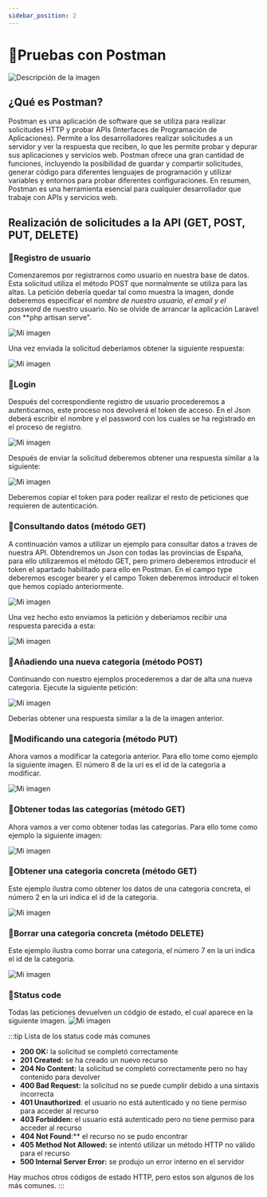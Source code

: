 ```yaml
---
sidebar_position: 2
---
```


# 📖Pruebas con Postman
<p class="image-center">
  <img src="/img/postman.png" alt="Descripción de la imagen"/>
</p>

## ¿Qué es Postman?

Postman es una aplicación de software que se utiliza para realizar solicitudes HTTP y probar APIs (Interfaces de Programación de Aplicaciones). Permite a los desarrolladores realizar solicitudes a un servidor y ver la respuesta que reciben, lo que les permite probar y depurar sus aplicaciones y servicios web. Postman ofrece una gran cantidad de funciones, incluyendo la posibilidad de guardar y compartir solicitudes, generar código para diferentes lenguajes de programación y utilizar variables y entornos para probar diferentes configuraciones. En resumen, Postman es una herramienta esencial para cualquier desarrollador que trabaje con APIs y servicios web.

## Realización de solicitudes a la API (GET, POST, PUT, DELETE)
### 📇Registro de usuario

Comenzaremos por registrarnos como usuario en nuestra base de datos. Esta solicitud utiliza el método POST que normalmente se utiliza para las altas. La petición debería quedar tal como muestra la imagen, donde deberemos especificar el *nombre de nuestro usuario, el email y el password* de nuestro usuario. No se olvide de arrancar la aplicación Laravel con **php artisan serve".

![Mi imagen](/img/register1.png)

Una vez enviada la solicitud deberíamos obtener la siguiente respuesta:

![Mi imagen](/img/register2.png)

### 📇Login

Después del correspondiente registro de usuario procederemos a autenticarnos, este proceso  nos devolverá el token de acceso. En el Json deberá escribir el nombre y el password con los cuales se ha registrado en el proceso de registro.

![Mi imagen](/img/login1.png)

Después de enviar la solicitud deberemos obtener una respuesta similar a la siguiente:

![Mi imagen](/img/login2.png)

Deberemos copiar el token para poder realizar el resto de peticiones que requieren de autenticación.

### 📇Consultando datos (método GET)

A continuación vamos a utilizar un ejemplo para consultar datos a traves de nuestra API. Obtendremos un Json con todas las provincias de España, para ello utilizaremos el método GET, pero primero deberemos introducir el token el apartado habilitado para ello en Postman. En el campo type deberemos escoger bearer y el campo Token deberemos introducir el token que hemos copiado anteriormente.

![Mi imagen](/img/auth.png)

Una vez hecho esto enviamos la petición y deberíamos recibir una respuesta parecida a esta:

![Mi imagen](/img/provincias.png)

### 📇Añadiendo una nueva categoria (método POST)

Continuando con nuestro ejemplos procederemos a dar de alta una nueva categoria. Ejecute la siguiente petición:

![Mi imagen](/img/post_categorias.png)

Deberías obtener una respuesta similar a la de la imagen anterior.

### 📇Modificando una categoria (método PUT)

Ahora vamos a modificar la categoria anterior. Para ello tome como ejemplo la siguiente imagen. El número 8 de la uri es el id de la categoria a modificar.

![Mi imagen](/img/put_categorias.png)

### 📇Obtener todas las categorías (método GET)

Ahora vamos a ver como obtener todas las categorías. Para ello tome como ejemplo la siguiente imagen: 

![Mi imagen](/img/get_categorias.png)

### 📇Obtener una categoria concreta (método GET)

Este ejemplo ilustra como obtener los datos de una categoria concreta, el número 2 en la uri indica el id de la categoria.

![Mi imagen](/img/get_categorias2.png)

### 📇Borrar una categoria concreta (método DELETE)

Este ejemplo ilustra como borrar una categoria, el número 7 en la uri indica el id de la categoria.

![Mi imagen](/img/delete_categorias.png)

### 📇Status code

Todas las peticiones devuelven un códgio de estado, el cual aparece en la siguiente imagen.
![Mi imagen](/img/status.png)

:::tip Lista de los status code más comunes

- **200 OK:** la solicitud se completó correctamente
- **201 Created:** se ha creado un nuevo recurso
- **204 No Content:** la solicitud se completó correctamente pero no hay contenido para devolver
- **400 Bad Request:** la solicitud no se puede cumplir debido a una sintaxis incorrecta
- **401 Unauthorized**: el usuario no está autenticado y no tiene permiso para acceder al recurso
- **403 Forbidden:** el usuario está autenticado pero no tiene permiso para acceder al recurso
- **404 Not Found**:** el recurso no se pudo encontrar
- **405 Method Not Allowed:** se intentó utilizar un método HTTP no válido para el recurso
- **500 Internal Server Error:** se produjo un error interno en el servidor

Hay muchos otros códigos de estado HTTP, pero estos son algunos de los más comunes.
:::

















